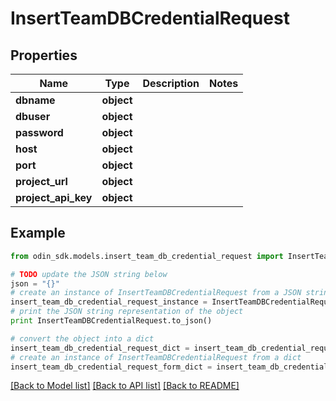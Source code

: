 # InsertTeamDBCredentialRequest


## Properties

Name | Type | Description | Notes
------------ | ------------- | ------------- | -------------
**dbname** | **object** |  | 
**dbuser** | **object** |  | 
**password** | **object** |  | 
**host** | **object** |  | 
**port** | **object** |  | 
**project_url** | **object** |  | 
**project_api_key** | **object** |  | 

## Example

```python
from odin_sdk.models.insert_team_db_credential_request import InsertTeamDBCredentialRequest

# TODO update the JSON string below
json = "{}"
# create an instance of InsertTeamDBCredentialRequest from a JSON string
insert_team_db_credential_request_instance = InsertTeamDBCredentialRequest.from_json(json)
# print the JSON string representation of the object
print InsertTeamDBCredentialRequest.to_json()

# convert the object into a dict
insert_team_db_credential_request_dict = insert_team_db_credential_request_instance.to_dict()
# create an instance of InsertTeamDBCredentialRequest from a dict
insert_team_db_credential_request_form_dict = insert_team_db_credential_request.from_dict(insert_team_db_credential_request_dict)
```
[[Back to Model list]](../README.md#documentation-for-models) [[Back to API list]](../README.md#documentation-for-api-endpoints) [[Back to README]](../README.md)



